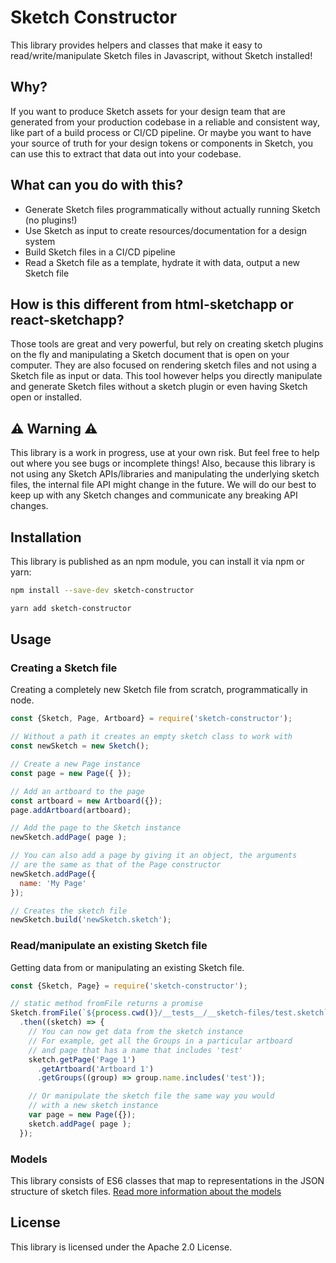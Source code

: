 # Sketch Constructor

This library provides helpers and classes that make it easy to read/write/manipulate Sketch files in Javascript, without Sketch installed!

## Why?
If you want to produce Sketch assets for your design team that are generated from your production codebase in a reliable and consistent way, like part of a build process or CI/CD pipeline. Or maybe you want to have your source of truth for your design tokens or components in Sketch, you can use this to extract that data out into your codebase.

## What can you do with this?

* Generate Sketch files programmatically without actually running Sketch (no plugins!)
* Use Sketch as input to create resources/documentation for a design system
* Build Sketch files in a CI/CD pipeline
* Read a Sketch file as a template, hydrate it with data, output a new Sketch file

## How is this different from html-sketchapp or react-sketchapp?
Those tools are great and very powerful, but rely on creating sketch plugins on the fly and manipulating a Sketch document that is open on your computer. They are also focused on rendering sketch files and not using a Sketch file as input or data. This tool however helps you directly manipulate and generate Sketch files without a sketch plugin or even having Sketch open or installed.

## ⚠️ Warning ⚠️
This library is a work in progress, use at your own risk. But feel free to help out where you see bugs or incomplete things! Also, because this library is not using any Sketch APIs/libraries and manipulating the underlying sketch files, the internal file API might change in the future. We will do our best to keep up with any Sketch changes and communicate any breaking API changes.

## Installation

This library is published as an npm module, you can install it via npm or yarn:

```bash
npm install --save-dev sketch-constructor
```

```bash
yarn add sketch-constructor
```

## Usage

### Creating a Sketch file
Creating a completely new Sketch file from scratch, programmatically in node.

```javascript
const {Sketch, Page, Artboard} = require('sketch-constructor');

// Without a path it creates an empty sketch class to work with
const newSketch = new Sketch();

// Create a new Page instance
const page = new Page({ });

// Add an artboard to the page
const artboard = new Artboard({});
page.addArtboard(artboard);

// Add the page to the Sketch instance
newSketch.addPage( page );

// You can also add a page by giving it an object, the arguments
// are the same as that of the Page constructor
newSketch.addPage({
  name: 'My Page'
});

// Creates the sketch file
newSketch.build('newSketch.sketch');
```

### Read/manipulate an existing Sketch file
Getting data from or manipulating an existing Sketch file.

```javascript
const {Sketch, Page} = require('sketch-constructor');

// static method fromFile returns a promise
Sketch.fromFile(`${process.cwd()}/__tests__/__sketch-files/test.sketch`)
  .then((sketch) => {
    // You can now get data from the sketch instance
    // For example, get all the Groups in a particular artboard
    // and page that has a name that includes 'test'
    sketch.getPage('Page 1')
      .getArtboard('Artboard 1')
      .getGroups((group) => group.name.includes('test'));

    // Or manipulate the sketch file the same way you would
    // with a new sketch instance
    var page = new Page({});
    sketch.addPage( page );
  });
```

### Models

This library consists of ES6 classes that map to representations in the JSON structure of sketch files. [Read more information about the models](models/)


## License

This library is licensed under the Apache 2.0 License.
